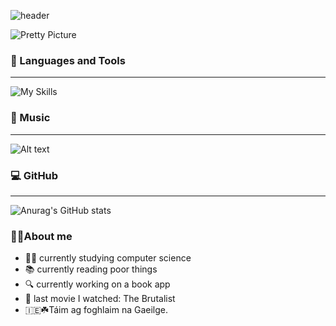 ![header](https://capsule-render.vercel.app/api?type=waving&color=gradient&height=100&width=200&section=header&text=🍀🍄Hey%20Everyone!🍄🍀&fontSize=50)

![Pretty Picture](https://cdn.pixabay.com/photo/2020/01/20/03/41/ireland-4779413_1280.jpg)

### 🚀 Languages and Tools
---
![My Skills](https://skillicons.dev/icons?i=js,html,css,java,kotlin,androidstudio,blender,cpp,cs,octave,php,py,vscode,visualstudio)

### 🎵 Music 
---
![Alt text](https://spotify-recently-played-readme.vercel.app/api?user=malaklovesunicorns&unique={true|1|on|yes})

### 💻 GitHub 
---
![Anurag's GitHub stats](https://github-readme-stats.vercel.app/api?username=euphoric7807&show_icons=true&theme=radical)

### 🧚‍♀️About me 
- 👩‍💻 currently studying computer science
- 📚 currently reading poor things
- 🔍 currently working on a book app
- 🎥 last movie I watched: The Brutalist
- 🇮🇪☘️Táim ag foghlaim na Gaeilge.
